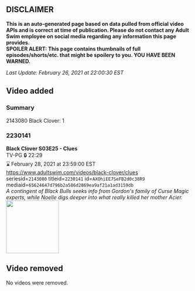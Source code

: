 ## DISCLAIMER
**This is an auto-generated page based on data pulled from official video APIs and is correct at time of publication. Please do not contact any Adult Swim employee on social media regarding any information this page provides.**  
**SPOILER ALERT: This page contains thumbnails of full episodes/shorts/etc. that might be spoilery to you. YOU HAVE BEEN WARNED.**  

_Last Update: February 26, 2021 at 22:00:30 EST_
## Video added
### Summary
2143080 Black Clover: 1  
### 2230141
**Black Clover S03E25 - Clues**  
TV-PG 🔒 22:29  
⌛ February 28, 2021 at 23:59:00 EST  
https://www.adultswim.com/videos/black-clover/clues  
seriesid=`2143080` titleid=`2230141` id=`AXOhiEE7SeFB2d0c38R9` mediaid=`65624647d796b2a586d2869ea9af21a1ad3159db`  
_A contingent of Black Bulls seeks info from Gordon's family of Curse Magic experts, while Noelle digs deeper into what really killed her mother Acier._  
<a href="https://media.cdn.adultswim.com/uploads/20200731/thumbnails/2_20731164520-BlackClover_127.jpg"><img src="https://media.cdn.adultswim.com/uploads/20200731/thumbnails/2_20731164520-BlackClover_127.jpg" height="144px" /></a>
## Video removed
No videos were removed.  
